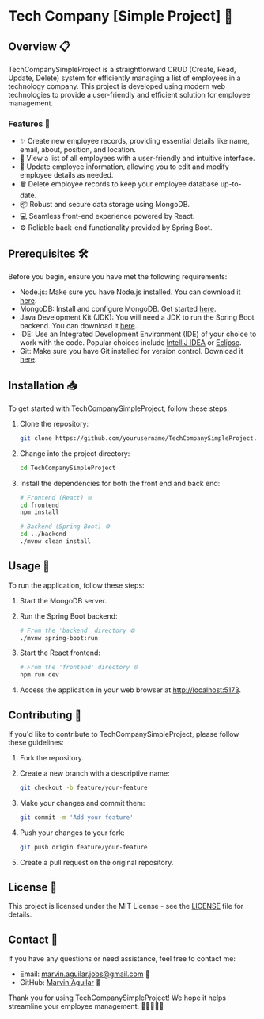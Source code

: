 # Tech Company [Simple Project] 🚀

## Overview 📋

TechCompanySimpleProject is a straightforward CRUD (Create, Read, Update, Delete) system for efficiently managing a list of employees in a technology company. This project is developed using modern web technologies to provide a user-friendly and efficient solution for employee management.

### Features 🌟

- ✨ Create new employee records, providing essential details like name, email, about, position, and location.
- 📄 View a list of all employees with a user-friendly and intuitive interface.
- 📝 Update employee information, allowing you to edit and modify employee details as needed.
- 🗑️ Delete employee records to keep your employee database up-to-date.
- 📦 Robust and secure data storage using MongoDB.
- 💻 Seamless front-end experience powered by React.
- ⚙️ Reliable back-end functionality provided by Spring Boot.

## Prerequisites 🛠️

Before you begin, ensure you have met the following requirements:

- Node.js: Make sure you have Node.js installed. You can download it [here](https://nodejs.org/).
- MongoDB: Install and configure MongoDB. Get started [here](https://docs.mongodb.com/manual/installation/).
- Java Development Kit (JDK): You will need a JDK to run the Spring Boot backend. You can download it [here](https://www.oracle.com/java/technologies/javase-downloads.html).
- IDE: Use an Integrated Development Environment (IDE) of your choice to work with the code. Popular choices include [IntelliJ IDEA](https://www.jetbrains.com/idea/) or [Eclipse](https://www.eclipse.org/).
- Git: Make sure you have Git installed for version control. Download it [here](https://git-scm.com/).

## Installation 📥

To get started with TechCompanySimpleProject, follow these steps:

1. Clone the repository:

   ```bash
   git clone https://github.com/yourusername/TechCompanySimpleProject.git
   ```

2. Change into the project directory:

   ```bash
   cd TechCompanySimpleProject
   ```

3. Install the dependencies for both the front end and back end:

   ```bash
   # Frontend (React) 🌐
   cd frontend
   npm install

   # Backend (Spring Boot) ⚙️
   cd ../backend
   ./mvnw clean install
   ```

## Usage 🚦

To run the application, follow these steps:

1. Start the MongoDB server.

2. Run the Spring Boot backend:

   ```bash
   # From the 'backend' directory ⚙️
   ./mvnw spring-boot:run
   ```

3. Start the React frontend:

   ```bash
   # From the 'frontend' directory 🌐
   npm run dev
   ```

4. Access the application in your web browser at [http://localhost:5173](http://localhost:5173).

## Contributing 🤝

If you'd like to contribute to TechCompanySimpleProject, please follow these guidelines:

1. Fork the repository.

2. Create a new branch with a descriptive name:

   ```bash
   git checkout -b feature/your-feature
   ```

3. Make your changes and commit them:

   ```bash
   git commit -m 'Add your feature'
   ```

4. Push your changes to your fork:

   ```bash
   git push origin feature/your-feature
   ```

5. Create a pull request on the original repository.

## License 📜

This project is licensed under the MIT License - see the [LICENSE](LICENSE) file for details.

## Contact 📧

If you have any questions or need assistance, feel free to contact me:

- Email: marvin.aguilar.jobs@gmail.com 📩
- GitHub: [Marvin Aguilar](https://github.com/MarvinAguilar) 🚀

Thank you for using TechCompanySimpleProject! We hope it helps streamline your employee management. 🙌👨‍💼👩‍💼
